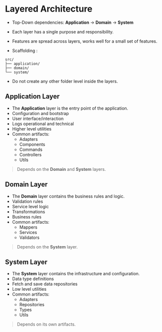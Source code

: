# Layered Architecture

- Top-Down dependencies: **Application** -> **Domain** -> **System**
- Each layer has a single purpose and responsibility.
- Features are spread across layers, works well for a small set of features.

- Scaffolding :
  
```ascii
src/
├── application/
├── domain/
└── system/
```

- Do not create any other folder level inside the layers.

## Application Layer
- The **Application** layer is the entry point of the application.
- Configuration and bootstrap
- User interface/interaction
- Logs operational and technical
- Higher level utilities
- Common artifacts:
  - Adapters
  - Components
  - Commands
  - Controllers
  - Utils

> Depends on the **Domain** and **System** layers.

## Domain Layer
- The **Domain** layer contains the business rules and logic.
- Validation rules
- Service level logic
- Transformations
- Business rules
- Common artifacts:
  - Mappers
  - Services
  - Validators
  
> Depends on the **System** layer.

## System Layer
- The **System** layer contains the infrastructure and configuration.
- Data type definitions
- Fetch and save data repositories
- Low level utilities
- Common artifacts:
  - Adapters
  - Repositories
  - Types
  - Utils

> Depends on its own artifacts. 
